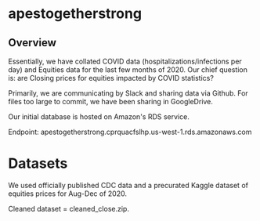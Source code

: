 # apestogetherstrong

## Overview
Essentially, we have collated COVID data (hospitalizations/infections per day) and Equities data for the last few months of 2020.
Our chief question is: are Closing prices for equities impacted by COVID statistics?

Primarily, we are communicating by Slack and sharing data via Github.  For files too large to commit, we have been sharing in GoogleDrive.

Our initial database is hosted on Amazon's RDS service.

Endpoint:
apestogetherstrong.cprquacfslhp.us-west-1.rds.amazonaws.com

# Datasets

We used officially published CDC data and a precurated Kaggle dataset of equities prices for Aug-Dec of 2020.

Cleaned dataset = cleaned_close.zip.
